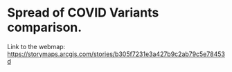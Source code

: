 #  Spread of COVID Variants comparison.

Link to the webmap: https://storymaps.arcgis.com/stories/b305f7231e3a427b9c2ab79c5e78453d
